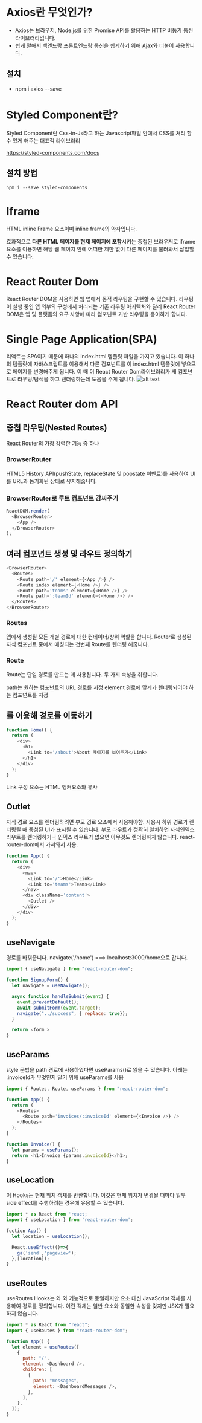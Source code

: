 # Axios란 무엇인가?

- Axios는 브라우저, Node.js를 위한 Promise API를 활용하는 HTTP 비동기 통신 라이브러리입니다.
- 쉽게 말해서 백엔드랑 프론트엔드랑 통신을 쉽게하기 위해 Ajax와 더불어 사용합니다.

## 설치

- npm i axios --save

# Styled Component란?

Styled Component란 Css-in-Js라고 하는 Javascript파일 안에서 CSS를 처리 할 수 있게 해주는 대표적 라이브러리

https://styled-components.com/docs

## 설치 방법

```
npm i --save styled-components
```

# Iframe

HTML inline Frame 요소이며 inline frame의 약자입니다.

효과적으로 **다른 HTML 페이지를 현재 페이지에 포함**시키는 중첩된 브라우저로
iframe 요소를 이용하면 해당 웹 페이지 안에 어떠한 제한 없이 다른 페이지를 불러와서 삽입할 수 있습니다.

# React Router Dom

React Router DOM을 사용하면 웹 앱에서 동적 라우팅을 구현할 수 있습니다. 라우팅이 실행 중인 앱 외부의 구성에서 처리되는 기존 라우팅 아키텍처와 달리 React Router DOM은 앱 및 플랫폼의 요구 사항에 따라 컴포넌트 기반 라우팅을 용이하게 합니다.

# Single Page Application(SPA)

리액트는 SPA이기 때문에 하나의 index.html 템플릿 파일을 가지고 있습니다.
이 하나의 템플릿에 자바스크립트를 이용해서 다른 컴포넌트를 이 index.html 템플릿에 넣으므로 페이지를 변경해주게 됩니다. 이 때 이 React Router Dom라이브러리가 새 컴포넌트로 라우팅/탐색을 하고 렌더링하는데 도움을 주게 됩니다.
![alt text](image-1.png)

# React Router dom API

## 중첩 라우팅(Nested Routes)

React Router의 가장 강력한 기능 중 하나

### BrowserRouter

HTML5 History API(pushState, replaceState 및 popstate 이벤트)를 사용하여 UI를
URL과 동기화된 상태로 유지해줍니다.

### BrowserRouter로 루트 컴포넌트 감싸주기

```js
ReactDOM.render(
  <BrowserRouter>
    <App />
  </BrowserRouter>
);
```

## 여러 컴포넌트 생성 및 라우트 정의하기

```js
<BrowserRouter>
  <Routes>
    <Route path='/' element={<App />} />
    <Route index element={<Home />} />
    <Route path='teams' element={<Home />} />
    <Route path=':teamId' element={<Home />} />
  </Routes>
</BrowserRouter>
```

### Routes

앱에서 생성될 모든 개별 경로에 대한 컨테이너/상위 역할을 합니다.
Router로 생성된 자식 컴포넌트 중에서 매칭되는 첫번째 Route를 렌더링 해줍니다.

### Route

Route는 단일 경로를 만드는 데 사용됩니다. 두 가지 속성을 취합니다.

path는 원하는 컴포넌트의 URL 경로를 지정
element 경로에 맞게가 렌더링되어야 하는 컴포넌트를 지정

## <Link />를 이용해 경로를 이동하기

```js
function Home() {
  return (
    <div>
      <h1>
        <Link to='/about'>About 페이지를 보여주기</Link>
      </h1>
    </div>
  );
}
```

Link 구성 요소는 HTML 앵커요소와 유사

## Outlet

자식 경로 요소를 렌더링하려면 부모 경로 요소에서 사용해야함.
사용시 하위 경로가 렌더링될 때 중첨된 UI가 표시될 수 있습니다.
부모 라우트가 정확히 일치하면 자식인덱스 라우트를 렌더링하거나 인덱스 라우트가 없으면 아무것도 렌더링하지 않습니다.
react-router-dom에서 가져와서 사용.

```js
function App() {
  return (
    <div>
      <nav>
        <Link to='/'>Home</Link>
        <Link to='teams'>Teams</Link>
      </nav>
      <div className='content'>
        <Outlet />
      </div>
    </div>
  );
}
```

## useNavigate

경로를 바꿔줍니다. navigate('/home') ===> localhost:3000/home으로 갑니다.

```js
import { useNavigate } from "react-router-dom";

function SignupForm() {
  let navigate = useNavigate();

  async function handleSubmit(event) {
    event.preventDefault();
    await submitForm(event.target);
    navigate("../success", { replace: true});
  }

  return <form >
}
```

## useParams

style 문법을 path 경로에 사용하였다면 useParams()로 읽을 수 있습니다.
아래는 :invoiceId가 무엇인지 알기 위해 useParams를 사용

```js
import { Routes, Route, useParams } from "react-router-dom";

function App() {
  return (
    <Routes>
      <Route path='invoices/:invoiceId' element={<Invoice />} />
    </Routes>
  );
}

function Invoice() {
  let params = useParams();
  return <h1>Invoice {params.invoiceId}</h1>;
}
```

## useLocation

이 Hooks는 현재 위치 객체를 반환합니다.
이것은 현재 위치가 변경될 때마다 일부 side effect를 수행하려는 경우에 유용할 수 있습니다.

```js
import * as React from 'react;
import { useLocation } from 'react-router-dom';

fuction App() {
  let location = useLocation();

  React.useEffect(()=>{
    ga('send','pageview');
  },[location]);
}
```

## useRoutes

useRoutes Hooks는 와 <Routes>와 기능적으로 동일하지만 <Route> 요소 대신 JavaScript 객체를 사용하여
경로를 정의합니다.
이런 객체는 일반 <Route> 요소와 동일한 속성을 갖지만 JSX가 필요하지 않습니다.

```js
import * as React from "react";
import { useRoutes } from "react-router-dom";

function App() {
  let element = useRoutes([
    {
      path: "/",
      element: <Dashboard />,
      children: [
        {
          path: "messages",
          element: <DashboardMessages />,
        },
      ],
    },
  ]);
}
```

```

```
